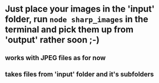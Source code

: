 # Just place your images in the 'input' folder, run `node sharp_images` in the terminal and pick them up from 'output' rather soon ;-)

## works with JPEG files as for now
## takes files from 'input' folder and it's subfolders